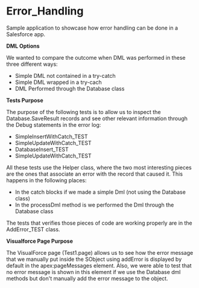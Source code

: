 Error_Handling
==============

Sample application to showcase how error handling can be done in a Salesforce app.

**DML Options**

We wanted to compare the outcome when DML was performed in these three different ways:

- Simple DML not contained in a try-catch
- Simple DML wrapped in a try-cach
- DML Performed through the Database class

**Tests Purpose**

The purpose of the following tests is to allow us to inspect the Database.SaveResult records and see other relevant information through the Debug statements in the error log:

- SimpleInsertWithCatch_TEST
- SimpleUpdateWithCatch_TEST
- DatabaseInsert_TEST
- SimpleUpdateWithCatch_TEST

All these tests use the Helper class, where the two most interesting pieces are the ones that associate an error with the record that caused it. This happens in the following places:

- In the catch blocks if we made a simple Dml (not using the Database class)
- In the processDml method is we performed the Dml through the Database class

The tests that verifies those pieces of code are working properly are in the AddError_TEST class.

**Visualforce Page Purpose**

The VisualForce page (Test1.page) allows us to see how the error message that we manually put inside the SObject using addError is displayed by default in the apex:pageMessages element. Also, we were able to test that no error message is shown in this element if we use the Database dml methods but don't manually add the error message to the object.

